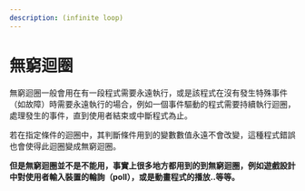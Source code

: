 ```yaml
---
description: (infinite loop)
---
```


# 無窮迴圈

無窮迴圈一般會用在有一段程式需要永遠執行，或是該程式在沒有發生特殊事件（如故障）時需要永遠執行的場合，例如一個事件驅動的程式需要持續執行迴圈，處理發生的事件，直到使用者結束或中斷程式為止。

若在指定條件的迴圈中，其判斷條件用到的變數數值永遠不會改變，這種程式錯誤也會使得此迴圈變成無窮迴圈。

**但是無窮迴圈並不是不能用，事實上很多地方都用到的到無窮迴圈，例如遊戲設計中對使用者輸入裝置的輪詢（poll），或是動畫程式的播放..等等。**

